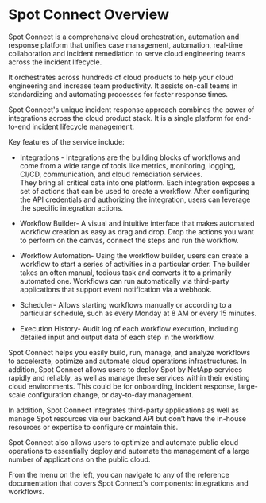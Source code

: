 # Spot Connect Overview

Spot Connect is a comprehensive cloud orchestration, automation and response platform that unifies case management, automation, real-time collaboration and incident remediation to serve cloud engineering teams across the incident lifecycle.

It orchestrates across hundreds of cloud products to help your cloud engineering and increase team productivity. It assists on-call teams in standardizing and automating processes for faster response times.

Spot Connect's unique incident response approach combines the power of integrations across the cloud product stack. It is a single platform for end-to-end incident lifecycle management.

Key features of the service include:

- Integrations - Integrations are the building blocks of workflows and come from a wide range of tools like metrics, monitoring, logging, CI/CD, communication, and cloud remediation services.  
  They bring all critical data into one platform. Each integration exposes a set of actions that can be used to create a workflow. After configuring the API credentials and authorizing the integration, users can leverage the specific integration actions.

- Workflow Builder- A visual and intuitive interface that makes automated workflow creation as easy as drag and drop. Drop the actions you want to perform on the canvas, connect the steps and run the workflow.

- Workflow Automation- Using the workflow builder, users can create a workflow to start a series of activities in a particular order. The builder takes an often manual, tedious task and converts it to a primarily automated one. Workflows can run automatically via third-party applications that support event notification via a webhook.

- Scheduler- Allows starting workflows manually or according to a particular schedule, such as every Monday at 8 AM or every 15 minutes.

- Execution History- Audit log of each workflow execution, including detailed input and output data of each step in the workflow.

Spot Connect helps you easily build, run, manage, and analyze workflows to accelerate, optimize and automate cloud operations infrastructures. In addition, Spot Connect allows users to deploy Spot by NetApp services rapidly and reliably, as well as manage these services within their existing cloud environments. This could be for onboarding, incident response, large-scale configuration change, or day-to-day management.

In addition, Spot Connect integrates third-party applications as well as manage Spot resources via our backend API but don’t have the in-house resources or expertise to configure or maintain this.

Spot Connect also allows users to optimize and automate public cloud operations to essentially deploy and automate the management of a large number of applications on the public cloud.

From the menu on the left, you can navigate to any of the reference documentation that covers Spot Connect's components: integrations and workflows.

